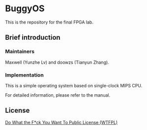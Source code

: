 # BuggyOS

This is the repository for the final FPGA lab.

## Brief introduction

### Maintainers

Maxwell (Yunzhe Lv) and doowzs (Tianyun Zhang).

### Implementation

This is a simple operating system based on single-clock MIPS CPU.

For detailed information, please refer to the manual.

## License

[Do What the F*ck You Want To Public License (WTFPL)](./LICENSE)
